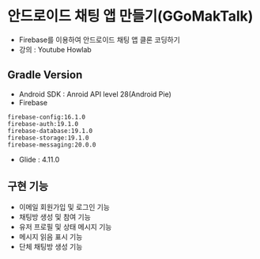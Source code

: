 # 안드로이드 채팅 앱 만들기(GGoMakTalk)

  - Firebase를 이용하여 안드로이드 채팅 앱 클론 코딩하기
  - 강의 : Youtube Howlab

## Gradle Version
  
  - Android SDK : Anroid API level 28(Android Pie)
  - Firebase
  ```
  firebase-config:16.1.0
  firebase-auth:19.1.0
  firebase-database:19.1.0
  firebase-storage:19.1.0
  firebase-messaging:20.0.0
  ```
  - Glide : 4.11.0

## 구현 기능

  - 이메일 회원가입 및 로그인 기능
  - 채팅방 생성 및 참여 기능
  - 유저 프로필 및 상태 메시지 기능
  - 메시지 읽음 표시 기능
  - 단체 채팅방 생성 기능
